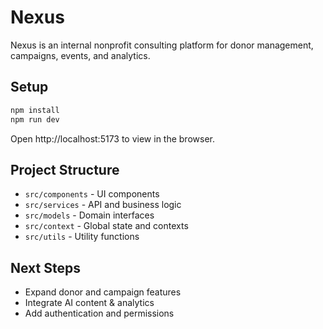 # Nexus

Nexus is an internal nonprofit consulting platform for donor management, campaigns, events, and analytics.

## Setup

```bash
npm install
npm run dev
```

Open http://localhost:5173 to view in the browser.

## Project Structure

- `src/components` - UI components
- `src/services` - API and business logic
- `src/models` - Domain interfaces
- `src/context` - Global state and contexts
- `src/utils` - Utility functions

## Next Steps

- Expand donor and campaign features
- Integrate AI content & analytics
- Add authentication and permissions
